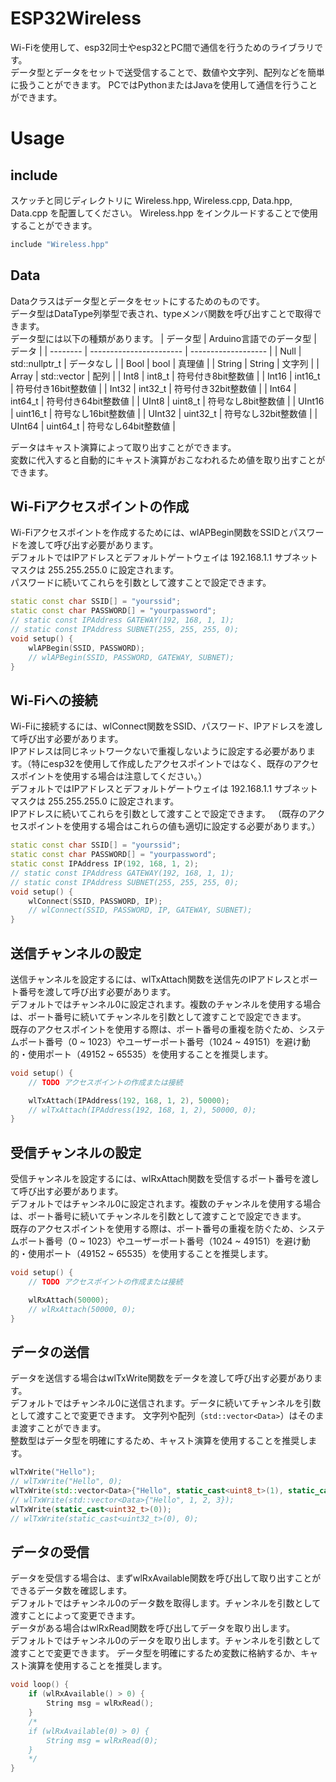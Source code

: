 # ESP32Wireless

Wi-Fiを使用して、esp32同士やesp32とPC間で通信を行うためのライブラリです。  
データ型とデータをセットで送受信することで、数値や文字列、配列などを簡単に扱うことができます。
PCではPythonまたはJavaを使用して通信を行うことができます。

# Usage

## include
スケッチと同じディレクトリに Wireless.hpp, Wireless.cpp, Data.hpp, Data.cpp を配置してください。
Wireless.hpp をインクルードすることで使用することができます。
```C++
include "Wireless.hpp"
```

## Data
Dataクラスはデータ型とデータをセットにするためのものです。  
データ型はDataType列挙型で表され、typeメンバ関数を呼び出すことで取得できます。  
データ型には以下の種類があります。
| データ型 | Arduino言語でのデータ型 | データ              |
| -------- | ----------------------- | ------------------- |
| Null     | std::nullptr_t          | データなし          |
| Bool     | bool                    | 真理値              |
| String   | String                  | 文字列              |
| Array    | std::vector<Data>       | 配列                |
| Int8     | int8_t                  | 符号付き8bit整数値  |
| Int16    | int16_t                 | 符号付き16bit整数値 |
| Int32    | int32_t                 | 符号付き32bit整数値 |
| Int64    | int64_t                 | 符号付き64bit整数値 |
| UInt8    | uint8_t                 | 符号なし8bit整数値  |
| UInt16   | uint16_t                | 符号なし16bit整数値 |
| UInt32   | uint32_t                | 符号なし32bit整数値 |
| UInt64   | uint64_t                | 符号なし64bit整数値 |

データはキャスト演算によって取り出すことができます。  
変数に代入すると自動的にキャスト演算がおこなわれるため値を取り出すことができます。

## Wi-Fiアクセスポイントの作成
Wi-Fiアクセスポイントを作成するためには、wlAPBegin関数をSSIDとパスワードを渡して呼び出す必要があります。  
デフォルトではIPアドレスとデフォルトゲートウェイは 192.168.1.1 サブネットマスクは 255.255.255.0 に設定されます。  
パスワードに続いてこれらを引数として渡すことで設定できます。
```C++
static const char SSID[] = "yourssid";
static const char PASSWORD[] = "yourpassword";
// static const IPAddress GATEWAY(192, 168, 1, 1);
// static const IPAddress SUBNET(255, 255, 255, 0);
void setup() {
    wlAPBegin(SSID, PASSWORD);
    // wlAPBegin(SSID, PASSWORD, GATEWAY, SUBNET);
}
```

## Wi-Fiへの接続
Wi-Fiに接続するには、wlConnect関数をSSID、パスワード、IPアドレスを渡して呼び出す必要があります。  
IPアドレスは同じネットワークないで重複しないように設定する必要があります。（特にesp32を使用して作成したアクセスポイントではなく、既存のアクセスポイントを使用する場合は注意してください。）  
デフォルトではIPアドレスとデフォルトゲートウェイは 192.168.1.1 サブネットマスクは 255.255.255.0 に設定されます。  
IPアドレスに続いてこれらを引数として渡すことで設定できます。
（既存のアクセスポイントを使用する場合はこれらの値も適切に設定する必要があります。）
```C++
static const char SSID[] = "yourssid";
static const char PASSWORD[] = "yourpassword";
static const IPAddress IP(192, 168, 1, 2);
// static const IPAddress GATEWAY(192, 168, 1, 1);
// static const IPAddress SUBNET(255, 255, 255, 0);
void setup() {
    wlConnect(SSID, PASSWORD, IP);
    // wlConnect(SSID, PASSWORD, IP, GATEWAY, SUBNET);
}
```

## 送信チャンネルの設定
送信チャンネルを設定するには、wlTxAttach関数を送信先のIPアドレスとポート番号を渡して呼び出す必要があります。  
デフォルトではチャンネル0に設定されます。複数のチャンネルを使用する場合は、ポート番号に続いてチャンネルを引数として渡すことで設定できます。  
既存のアクセスポイントを使用する際は、ポート番号の重複を防ぐため、システムポート番号（0 ~ 1023）やユーザーポート番号（1024 ~ 49151）を避け動的・使用ポート（49152 ~ 65535）を使用することを推奨します。
```C++
void setup() {
    // TODO アクセスポイントの作成または接続

    wlTxAttach(IPAddress(192, 168, 1, 2), 50000);
    // wlTxAttach(IPAddress(192, 168, 1, 2), 50000, 0);
}
```

## 受信チャンネルの設定
受信チャンネルを設定するには、wlRxAttach関数を受信するポート番号を渡して呼び出す必要があります。  
デフォルトではチャンネル0に設定されます。複数のチャンネルを使用する場合は、ポート番号に続いてチャンネルを引数として渡すことで設定できます。  
既存のアクセスポイントを使用する際は、ポート番号の重複を防ぐため、システムポート番号（0 ~ 1023）やユーザーポート番号（1024 ~ 49151）を避け動的・使用ポート（49152 ~ 65535）を使用することを推奨します。
```C++
void setup() {
    // TODO アクセスポイントの作成または接続

    wlRxAttach(50000);
    // wlRxAttach(50000, 0);
}
```

## データの送信
データを送信する場合はwlTxWrite関数をデータを渡して呼び出す必要があります。  
デフォルトではチャンネル0に送信されます。データに続いてチャンネルを引数として渡すことで変更できます。
文字列や配列（`std::vector<Data>`）はそのまま渡すことができます。  
整数型はデータ型を明確にするため、キャスト演算を使用することを推奨します。
```C++
wlTxWrite("Hello");
// wlTxWrite("Hello", 0);
wlTxWrite(std::vector<Data>{"Hello", static_cast<uint8_t>(1), static_cast<int32_t>(2), static_cast<uint64_t>(3)});
// wlTxWrite(std::vector<Data>{"Hello", 1, 2, 3});
wlTxWrite(static_cast<uint32_t>(0));
// wlTxWrite(static_cast<uint32_t>(0), 0);
```

## データの受信
データを受信する場合は、まずwlRxAvailable関数を呼び出して取り出すことができるデータ数を確認します。  
デフォルトではチャンネル0のデータ数を取得します。チャンネルを引数として渡すことによって変更できます。  
データがある場合はwlRxRead関数を呼び出してデータを取り出します。  
デフォルトではチャンネル0のデータを取り出します。チャンネルを引数として渡すことで変更できます。
データ型を明確にするため変数に格納するか、キャスト演算を使用することを推奨します。
```C++
void loop() {
    if (wlRxAvailable() > 0) {
        String msg = wlRxRead();
    }
    /*
    if (wlRxAvailable(0) > 0) {
        String msg = wlRxRead(0);
    }
    */
}
```
